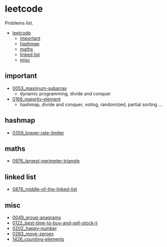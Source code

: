 # leetcode

Problems list.

- [leetcode](#leetcode)
  - [important](#important)
  - [hashmap](#hashmap)
  - [maths](#maths)
  - [linked list](#linked-list)
  - [misc](#misc)

## important

- [0053_maximum-subarray](./0053_maximum-subarray)
  - dynamic programming, divide and conquer
- [0169_majority-element](./0169_majority-element)
  - hashmap, divide and conquer, voting, randomized, partial sorting ...

## hashmap

- [0359_logger-rate-limiter](./0359_logger-rate-limiter)

## maths

- [0976_largest-perimeter-triangle](./0976_largest-perimeter-triangle)

## linked list

- [0876_middle-of-the-linked-list](./0876_middle-of-the-linked-list)

## misc

- [0049_group-anagrams](./0049_group-anagrams)
- [0122_best-time-to-buy-and-sell-stock-ii](./0122_best-time-to-buy-and-sell-stock-ii)
- [0202_happy-number](./0202_happy-number)
- [0283_move-zeroes](./0283_move-zeroes)
- [1426_counting-elements](./1426_counting-elements)
